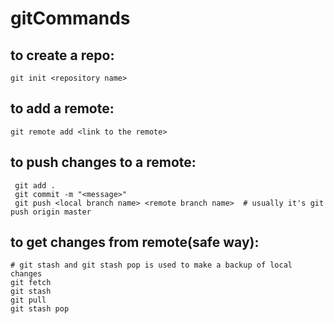 # gitCommands

## to create a repo:
`git init <repository name>`

## to add a remote:
`git remote add <link to the remote>`

## to push changes to a remote:
```
 git add . 
 git commit -m "<message>"
 git push <local branch name> <remote branch name>  # usually it's git push origin master
```
## to get changes from remote(safe way):
```
# git stash and git stash pop is used to make a backup of local changes
git fetch
git stash
git pull
git stash pop
```
